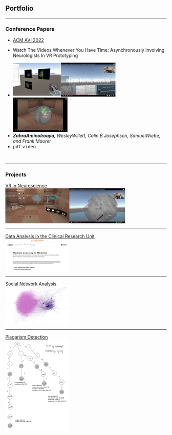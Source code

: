 
## Portfolio

---
### Conference Papers
<ul list-style-type=none>
<li><u>ACM AVI 2022</u></li>
<li><p>Watch The Videos Whenever You Have Time: Asynchronously Involving Neurologists In VR Prototyping</p></li>
<li><img src="images/1.png" width=150 height=105/><img src="images/2.png" width=170/><img src="images/3.png" width=170/></li>
<li><i><b>ZahraAminolroaya</b>, WesleyWillett, Colin B.Josephson, SamuelWiebe, and Frank Maurer</i></li>
<li><kbd>pdf</kbd>
<kbd>video</kbd></li>
</ul>
<br>
 
---
### Projects

[VR in Neuroscience](/sample_page)
<br>
<img src="images/EPES1.PNG" width=200/><img src="images/EPES2.png" width=174/>

---
[Data Analysis in the Clinical Research Unit](/pdf/sample_presentation.pdf)
<br>
<img src="images/CRU1.png" width=200/>

---
[Social Network Analysis](/pdf/sample_presentation.pdf)
<br>
<img src="images/SNA.png" width=200/>

---
[Plagarism Detection](/pdf/sample_presentation.pdf)
<br>
<img src="images/plag.png" width=200/>


